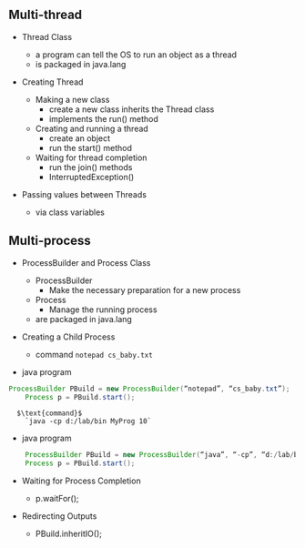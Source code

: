 ## Multi-thread
- Thread Class
	- a program can tell the OS to run an object as a thread
	- is packaged in java.lang

- Creating Thread
	- Making a new class
		- create a new class inherits the Thread class
		- implements the run() method
	- Creating and running a thread
		- create an object
		- run the start() method
	- Waiting for thread completion
		- run the join() methods
		- InterruptedException()

- Passing values between Threads
	- via class variables

## Multi-process
- ProcessBuilder and Process Class
	- ProcessBuilder
		- Make the necessary preparation for a new process
	- Process
		- Manage the running process
	- are packaged in java.lang

- Creating a Child Process
	- $\text{command}$
		`notepad cs_baby.txt`
- java program
```java
ProcessBuilder PBuild = new ProcessBuilder(“notepad”, “cs_baby.txt”); 
	Process p = PBuild.start();
```
	  $\text{command}$
		`java -cp d:/lab/bin MyProg 10`
- java program
```java
	ProcessBuilder PBuild = new ProcessBuilder(“java”, “-cp”, “d:/lab/bin” “MyProg”, “10”);
	Process p = PBuild.start();
```


- Waiting for Process Completion
	- p.waitFor();

- Redirecting Outputs
	- PBuild.inheritIO();

